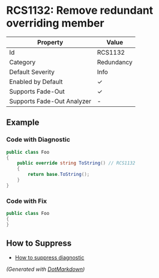 # RCS1132: Remove redundant overriding member

| Property                    | Value      |
| --------------------------- | ---------- |
| Id                          | RCS1132    |
| Category                    | Redundancy |
| Default Severity            | Info       |
| Enabled by Default          | &#x2713;   |
| Supports Fade\-Out          | &#x2713;   |
| Supports Fade\-Out Analyzer | \-         |

## Example

### Code with Diagnostic

```csharp
public class Foo
{
    public override string ToString() // RCS1132
    {
        return base.ToString();
    }
}
```

### Code with Fix

```csharp
public class Foo
{
}
```

## How to Suppress

* [How to suppress diagnostic](../HowToConfigureAnalyzers#HowToSupressDiagnostic.md)

*\(Generated with [DotMarkdown](http://github.com/JosefPihrt/DotMarkdown)\)*